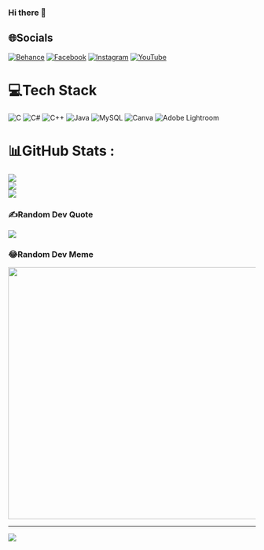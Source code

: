 ### Hi there 👋


## 🌐Socials
[![Behance](https://img.shields.io/badge/Behance-1769ff?logo=behance&logoColor=white)](https://behance.net/Chung) [![Facebook](https://img.shields.io/badge/Facebook-%231877F2.svg?logo=Facebook&logoColor=white)](https://facebook.com/https://www.facebook.com/dungsi.chung.31?mibextid=ZbWKwL) [![Instagram](https://img.shields.io/badge/Instagram-%23E4405F.svg?logo=Instagram&logoColor=white)](https://instagram.com/https://instagram.com/chung2k_4?utm_source=qr&igshid=MzNlNGNkZWQ4Mg%3D%3D) [![YouTube](https://img.shields.io/badge/YouTube-%23FF0000.svg?logo=YouTube&logoColor=white)](https://youtube.com/c/@chungg1810) 

# 💻Tech Stack
![C](https://img.shields.io/badge/c-%2300599C.svg?style=plastic&logo=c&logoColor=white) ![C#](https://img.shields.io/badge/c%23-%23239120.svg?style=plastic&logo=c-sharp&logoColor=white) ![C++](https://img.shields.io/badge/c++-%2300599C.svg?style=plastic&logo=c%2B%2B&logoColor=white) ![Java](https://img.shields.io/badge/java-%23ED8B00.svg?style=plastic&logo=java&logoColor=white) ![MySQL](https://img.shields.io/badge/mysql-%2300f.svg?style=plastic&logo=mysql&logoColor=white) ![Canva](https://img.shields.io/badge/Canva-%2300C4CC.svg?style=plastic&logo=Canva&logoColor=white) ![Adobe Lightroom](https://img.shields.io/badge/Adobe%20Lightroom-31A8FF.svg?style=plastic&logo=Adobe%20Lightroom&logoColor=white)
# 📊GitHub Stats :
![](https://github-readme-stats.vercel.app/api?username=QUOC-CHUNG&theme=radical&hide_border=false&include_all_commits=false&count_private=false)<br/>
![](https://github-readme-streak-stats.herokuapp.com/?user=QUOC-CHUNG&theme=radical&hide_border=false)<br/>
![](https://github-readme-stats.vercel.app/api/top-langs/?username=QUOC-CHUNG&theme=radical&hide_border=false&include_all_commits=false&count_private=false&layout=compact)

### ✍️Random Dev Quote
![](https://quotes-github-readme.vercel.app/api?type=horizontal&theme=radical)

### 😂Random Dev Meme
<img src="https://random-memer.herokuapp.com/" width="512px"/>

---
[![](https://visitcount.itsvg.in/api?id=QUOC-CHUNG&icon=5&color=0)](https://visitcount.itsvg.in)

